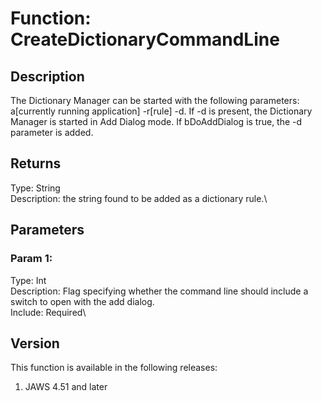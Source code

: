 # Function: CreateDictionaryCommandLine

## Description

The Dictionary Manager can be started with the following parameters:
a\[currently running application\] -r\[rule\] -d. If -d is present, the
Dictionary Manager is started in Add Dialog mode. If bDoAddDialog is
true, the -d parameter is added.

## Returns

Type: String\
Description: the string found to be added as a dictionary rule.\

## Parameters

### Param 1:

Type: Int\
Description: Flag specifying whether the command line should include a
switch to open with the add dialog.\
Include: Required\

## Version

This function is available in the following releases:

1.  JAWS 4.51 and later
